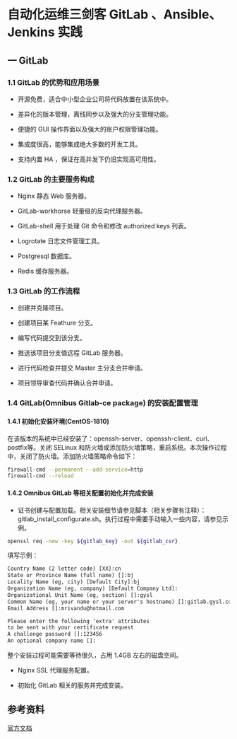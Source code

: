 # 自动化运维三剑客 GitLab 、Ansible、Jenkins 实践

## 一 GitLab

### 1.1 GitLab 的优势和应用场景

- 开源免费，适合中小型企业公司将代码放置在该系统中。

- 差异化的版本管理，离线同步以及强大的分支管理功能。

- 便捷的 GUI 操作界面以及强大的账户权限管理功能。

- 集成度很高，能够集成绝大多数的开发工具。

- 支持内置 HA ，保证在高并发下仍旧实现高可用性。

### 1.2 GitLab 的主要服务构成

- Nginx 静态 Web 服务器。

- GitLab-workhorse 轻量级的反向代理服务器。

- GitLab-shell 用于处理 Git 命令和修改 authorized keys 列表。

- Logrotate 日志文件管理工具。

- Postgresql 数据库。

- Redis 缓存服务器。

### 1.3 GitLab 的工作流程

- 创建并克隆项目。

- 创建项目某 Feathure 分支。

- 编写代码提交到该分支。

- 推送该项目分支值远程 GitLab 服务器。

- 进行代码检查并提交 Master 主分支合并申请。

- 项目领导审查代码并确认合并申请。

### 1.4 GitLab(Omnibus Gitlab-ce package) 的安装配置管理

#### 1.4.1 初始化安装环境(CentOS-1810)

在该版本的系统中已经安装了：openssh-server、openssh-client、curl、postfix等。关闭 SELinux 和防火墙或添加防火墙策略，重启系统。本次操作过程中，关闭了防火墙。添加防火墙策略命令如下：

```bash
firewall-cmd --permanent --add-service=http
firewall-cmd --reload
```

#### 1.4.2 Omnibus GitLab 等相关配置初始化并完成安装

- 证书创建与配置加载。相关安装细节请参见脚本（相关步骤有注释）：gitlab_install_configurate.sh。执行过程中需要手动输入一些内容，请参见示例。

```bash
openssl req -new -key ${gitlab_key} -out ${gitlab_csr}
```

填写示例：

```txt
Country Name (2 letter code) [XX]:cn
State or Province Name (full name) []:bj
Locality Name (eg, city) [Default City]:bj
Organization Name (eg, company) [Default Company Ltd]:
Organizational Unit Name (eg, section) []:gysl
Common Name (eg, your name or your server's hostname) []:gitlab.gysl.com
Email Address []:mrivandu@hotmail.com

Please enter the following 'extra' attributes
to be sent with your certificate request
A challenge password []:123456
An optional company name []:
```

整个安装过程可能需要等待很久，占用 1.4GB 左右的磁盘空间。

- Nginx SSL 代理服务配置。

- 初始化 GitLab 相关的服务并完成安装。

## 参考资料

[官方文档](https://docs.gitlab.com/ce/README.html)